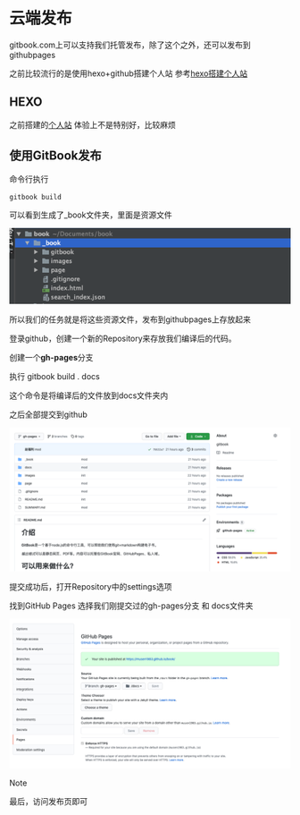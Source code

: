 # 云端发布

gitbook.com上可以支持我们托管发布，除了这个之外，还可以发布到githubpages

之前比较流行的是使用hexo+github搭建个人站 参考[hexo搭建个人站](https://zhuanlan.zhihu.com/p/35668237)


## HEXO

之前搭建的[个人站](https://musen1983.github.io/) 体验上不是特别好，比较麻烦

## 使用GitBook发布

命令行执行

```
gitbook build
```
可以看到生成了_book文件夹，里面是资源文件

![gitbookbuild](../../images/gitbookbuild.png)

所以我们的任务就是将这些资源文件，发布到githubpages上存放起来

登录github，创建一个新的Repository来存放我们编译后的代码。

创建一个**gh-pages**分支

执行 gitbook build . docs

这个命令是将编译后的文件放到docs文件夹内

之后全部提交到github

![githubbranch](../../images/githubbranch.png)

提交成功后，打开Repository中的settings选项

找到GitHub Pages 选择我们刚提交过的gh-pages分支 和 docs文件夹

![githubpages](../../images/githubpages.png)

>[!note]
>最后，访问发布页即可


